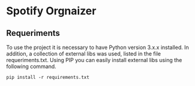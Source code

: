 Spotify Orgnaizer
=======

Requeriments
------------

To use the project it is necessary to have Python version 3.x.x installed. In addition, a collection of external libs was used, listed in the file requeriments.txt. Using PIP you can easily install external libs using the following command.

```pip install -r requirements.txt```